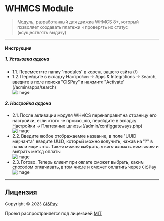 # WHMCS Module
> Модуль, разработанный для движка WHMCS 8+, который позволяет создавать платежи и проверять их статус (осуществлять выдачу)

---
#### Инструкция
##### 1. Установка аддона
- 1.1. Переместите папку "modules" в корень вашего сайта (/)
- 1.2. Перейдите в вкладку Настройки -> Apps & Integrations -> Search, введите в поле поиска "CISPay" и нажмите "Activate" (/admin/apps/search)  
![image](https://github.com/CISPay/WHMCSModule/assets/102430482/67fc72c3-027f-4982-92da-dc2190f5aab8)  
##### 2. Настройка аддона
- 2.1. После активации модуля WHMCS перенаправит на страницу его настройки, если этого не произошло, перейдите в вкладку Настройки -> Платежные шлюзы (/admin/configgateways.php)  
![image](https://github.com/CISPay/WHMCSModule/assets/102430482/7afe85d6-476d-48df-ac21-27ea8c98f295)  
- 2.2. Введите любое отображаемое название, в поле "UUID мерчанта" введите UUID, который можно получить, нажав на "?" в панели мерчанта. Также можно выбрать, с кого взимать комиссию и выбрать метод оплаты  
![image](https://github.com/CISPay/WHMCSModule/assets/102430482/997cfa07-385f-4a3d-8843-999859367b5f)  
- 2.3. Готово. Теперь клиент при оплате сможет выбрать, каким способом оплачивать, в том числе и сможет оплатить через CISPay  
![image](https://github.com/CISPay/WHMCSModule/assets/102430482/beb1303a-4e0b-4b50-b513-a56448d9f1e4)

---

## Лицензия

Copyright © 2023 [CISPay](https://github.com/CISPay)

Проект распространяется под лицензией [MIT](license)
